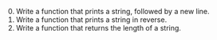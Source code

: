 0. Write a function that prints a string, followed by a new line.
1. Write a function that prints a string in reverse.
2. Write a function that returns the length of a string.
